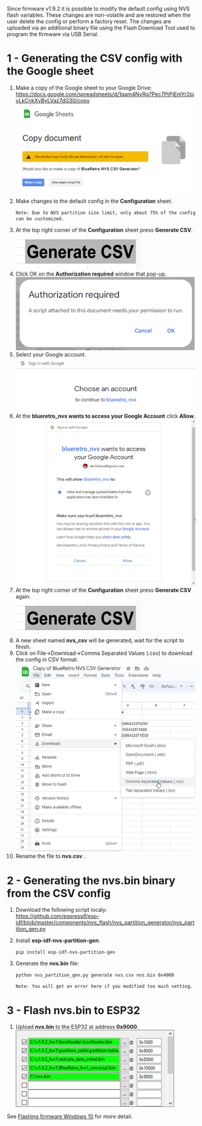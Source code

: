Since firmware v1.9.2 it is possible to modify the default config using NVS flash variables.
These changes are non-volatile and are restored when the user delete the config or perform a factory reset.
The changes are uploaded via an additional binary file using the Flash Download Tool used to program the firmware via USB Serial.

# 1 - Generating the CSV config with the Google sheet

1. Make a copy of the Google sheet to your Google Drive:\
   https://docs.google.com/spreadsheets/d/1qam4NyRg7Pec7PtPjEmYr2pjvLkCnkXyByLVaz7dG30/copy \
   ![](img/nvs/copy.png)
2. Make changes to the default config in the **Configuration** sheet.
   ```
   Note: Due to NVS partition size limit, only about 75% of the config can be customized.
   ```
3. At the top right corner of the **Configuration** sheet press **Generate CSV**.\
   ![](img/nvs/gen.png)
4. Click OK on the **Authorization required** window that pop-up.\
   ![](img/nvs/auth.png)
5. Select your Google account.\
   ![](img/nvs/account.png)
6. At the **blueretro_nvs wants to access your Google Account** click **Allow**.\
   ![](img/nvs/allow.png)
7. At the top right corner of the **Configuration** sheet press **Generate CSV** again.\
   ![](img/nvs/gen.png)
8. A new sheet named **nvs_csv** will be generated, wait for the script to finish.
9. Click on File->Download->Comma Separated Values (.csv) to download the config in CSV format.\
   ![](img/nvs/download.png)
10. Rename the file to **nvs.csv** .

# 2 - Generating the nvs.bin binary from the CSV config

1. Download the following script localy:\
   https://github.com/espressif/esp-idf/blob/master/components/nvs_flash/nvs_partition_generator/nvs_partition_gen.py

2. Install **esp-idf-nvs-partition-gen**:
   ```
   pip install esp-idf-nvs-partition-gen
   ```
3. Generate the **nvs.bin** file:
   ```
   python nvs_partition_gen.py generate nvs.csv nvs.bin 0x4000
   ```
   ```
   Note: You will get an error here if you modified too much setting.
   ```

# 3 - Flash nvs.bin to ESP32

1. Upload **nvs.bin** to the ESP32 at address **0x9000**.\
   ![](img/nvs/flash.png)

See [Flashing firmware Windows 10](https://github.com/darthcloud/BlueRetro/wiki/Flashing-firmware-Windows-10) for more detail.
